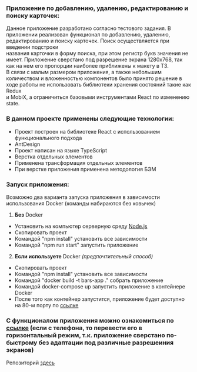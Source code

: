 ### Приложение по добавлению, удалению, редактированию и поиску карточек:

Данное приложение разработано согласно тестового задания. В приложении реализован функционал по добавлению, удалению, редактированию и поиску карточек. Поиск осуществляется при введении подстроки  
названия карточки в форму поиска, при этом регистр букв значения не имеет. Приложение сверстано под разрешение экрана 1280х768, так как на нем его пропорции наиболее приближены к макету в ТЗ.  
В связи с малым размером приложения, а также небольшим количеством и вложенностью компонентов было принято решение в ходе работы не использовать библиотеки хранения состояний такие как  Redux  
и MobiX, а ограничиться базовыми инструментами React по изменению state.

### В данном проекте применены следующие технологии:
* Проект построен на библиотеке React c использованием функционального подхода
* AntDesign
* Проект написан на языке TypeScript
* Верстка отдельных элементов
* Применена трансформация отдельных элементов
* При верстке приложения применена методология БЭМ

### Запуск приложения:
Возможно два варианта запуска приложения в зависимости использования Docker (команды набираются без ковычек)
1. **Без** Docker
* Уcтановить на компьютер серверную среду [Node.js](https://nodejs.dev/en/download)
* Скопировать проект
* Командой "npm install" установить все зависимости
* Командой "npm run start" запустить приложение

2. **Если используете** Docker _(предпочтительный способ)_
* Скопировать проект
* Командой "npm install" установить все зависимости
* Командой "docker build -t bars-app ." собрать приложение
* Командой docker-compose up запустить приложение в контейнере Docker
* После того как контейнер запустится, приложение будет доступно на 80-м порту по [ссылке](http://localhost:80)

### С функционалом приложения можно ознакомиться по [ссылке](https://bs50.github.io/bars/) (если с телефона, то перевести его в горизонтальный режим, т.к. приложение сверстано по-быстрому без адаптации под различные разрешеиния экранов)

Репозиторий [здесь](https://github.com/bs50/bars)